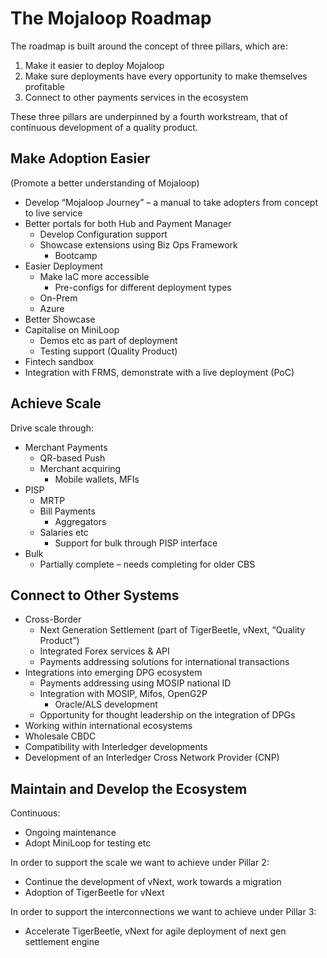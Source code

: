 # The Mojaloop Roadmap

The roadmap is built around the concept of three pillars, which are:

1. Make it easier to deploy Mojaloop
2. Make sure deployments have every opportunity to make themselves profitable
3. Connect to other payments services in the ecosystem

These three pillars are underpinned by a fourth workstream, that of continuous development of a quality
product.

## Make Adoption Easier
(Promote a better understanding of Mojaloop)
* Develop “Mojaloop Journey” – a manual to take adopters from concept to live service
* Better portals for both Hub and Payment Manager
    * Develop Configuration support
    * Showcase extensions using Biz Ops Framework
        * Bootcamp
* Easier Deployment
  * Make IaC more accessible
    * Pre-configs for different deployment types
  * On-Prem
  * Azure
* Better Showcase
* Capitalise on MiniLoop
  * Demos etc as part of deployment
  * Testing support (Quality Product)
* Fintech sandbox 
* Integration with FRMS, demonstrate with a live deployment (PoC)

## Achieve Scale
Drive scale through:
* Merchant Payments
  * QR-based Push
  * Merchant acquiring
    * Mobile wallets, MFIs
* PISP
  * MRTP
  * Bill Payments
    * Aggregators
  * Salaries etc
    * Support for bulk through PISP interface
* Bulk
  * Partially complete – needs completing for older CBS

## Connect to Other Systems
* Cross-Border
  * Next Generation Settlement (part of TigerBeetle, vNext, “Quality Product”)
  * Integrated Forex services & API
  * Payments addressing solutions for international transactions
* Integrations into emerging DPG ecosystem
  * Payments addressing using MOSIP national ID
  * Integration with MOSIP, Mifos, OpenG2P
    * Oracle/ALS development
  * Opportunity for thought leadership on the integration of DPGs
* Working within international ecosystems
* Wholesale CBDC
* Compatibility with Interledger developments
* Development of an Interledger Cross Network Provider (CNP)

## Maintain and Develop the Ecosystem
Continuous:
* Ongoing maintenance
* Adopt MiniLoop for testing etc

In order to support the scale we want to achieve under Pillar 2:
* Continue the development of vNext, work towards a migration
* Adoption of TigerBeetle for vNext

In order to support the interconnections we want to achieve under Pillar 3:
* Accelerate TigerBeetle, vNext for agile deployment of next gen settlement engine
